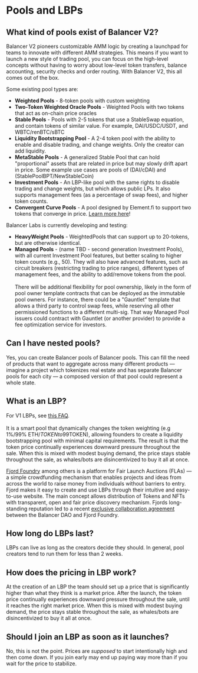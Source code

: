 # Pools and LBPs

## What kind of pools exist of Balancer V2?

Balancer V2 pioneers customizable AMM logic by creating a launchpad for teams to innovate with different AMM strategies. This means if you want to launch a new style of trading pool, you can focus on the high-level concepts without having to worry about low-level token transfers, balance accounting, security checks and order routing. With Balancer V2, this all comes out of the box.

Some existing pool types are:

* **Weighted Pools** - 8-token pools with custom weighting
* **Two-Token Weighted Oracle Pools** - Weighted Pools with two tokens that act as on-chain price oracles
* **Stable Pools** - Pools with 2-5 tokens that use a StableSwap equation, and contain tokens of similar value. For example, DAI/USDC/USDT, and WBTC/renBTC/sBTC
* **Liquidity Bootstrapping Pool** - A 2-4 token pool with the ability to enable and disable trading, and change weights. Only the creator can add liquidity.
* **MetaStable Pools** - A generalized Stable Pool that can hold "proportional" assets that are related in price but may slowly drift apart in price. Some example use cases are pools of (DAI/cDAI) and (StablePoolBPT/NewStableCoin)
* **Investment Pools** - An LBP-like pool with the same rights to disable trading and change weights, but which allows public LPs. It also supports management fees (as a percentage of swap fees), and higher token counts.
* **Convergent Curve Pools** - A pool designed by Element.fi to support two tokens that converge in price. [Learn more here](https://docs.element.fi/developers/element-smart-contracts/custom-balancer-curve/convergent-curve-pool)!

Balancer Labs is currently developing and testing:

* **HeavyWeight Pools** - WeightedPools that can support up to 20-tokens, but are otherwise identical.
* **Managed Pools** - (name TBD - second generation Investment Pools), with all current Investment Pool features, but better scaling to higher token counts (e.g., 50). They will also have advanced features, such as circuit breakers (restricting trading to price ranges), different types of management fees, and the ability to add/remove tokens from the pool.\
  \
  There will be additional flexibility for pool ownership, likely in the form of pool owner template contracts that can be deployed as the immutable pool owners. For instance, there could be a "Gauntlet" template that allows a third party to control swap fees, while reserving all other permissioned functions to a different multi-sig. That way Managed Pool issuers could contract with Gauntlet (or another provider) to provide a fee optimization service for investors.

## Can I have nested pools?

Yes, you can create Balancer pools of Balancer pools. This can fill the need of products that want to aggregate across many different products — imagine a project which tokenizes real estate and has separate Balancer pools for each city — a composed version of that pool could represent a whole state.

## What is an LBP?

For V1 LBPs, see [this FAQ](https://docs.balancer.fi/v/v1/smart-contracts/smart-pools/liquidity-bootstrapping-faq). \
\
It is a smart pool that dynamically changes the token weighting (e.g 1%/99% ETH/$TOKEN to 99%/1% ETH/$TOKEN), allowing founders to create a liquidity bootstrapping pool with minimal capital requirements. The result is that the token price continually experiences downward pressure throughout the sale. When this is mixed with modest buying demand, the price stays stable throughout the sale, as whales/bots are disincentivized to buy it all at once.

[Fjord Foundry](https://fjordfoundry.com/pools) among others is a platform for Fair Launch Auctions (FLAs) — a simple crowdfunding mechanism that enables projects and ideas from across the world to raise money from individuals without barriers to entry. Fjord makes it easy to create and use LBPs through their intuitive and easy-to-use website. The main concept allows distribution of Tokens and NFTs with transparent, open and fair price discovery mechanism. Fjords long-standing reputation led to a recent [exclusive collaboration agreement](https://snapshot.org/#/balancer.eth/proposal/0xcc065f373e15a264e1647bc794a4a83039fc4d377a69875ec828eb0148faa4ba) between the Balancer DAO and Fjord Foundry.

## How long do LBPs last?

LBPs can live as long as the creators decide they should. In general, pool creators tend to run them for less than 2 weeks.

## How does the pricing in LBP work?

At the creation of an LBP the team should set up a price that is significantly higher than what they think is a market price. After the launch, the token price continually experiences downward pressure throughout the sale, until it reaches the right market price. When this is mixed with modest buying demand, the price stays stable throughout the sale, as whales/bots are disincentivized to buy it all at once.

## Should I join an LBP as soon as it launches?

No, this is not the point. Prices are _supposed_ to start intentionally high and then come down. If you join early may end up paying way more than if you wait for the price to stabilize.
